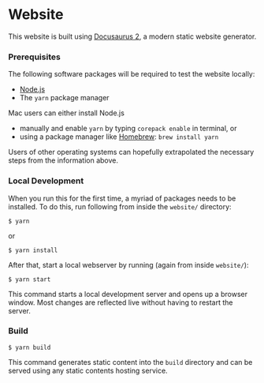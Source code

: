 # Website

This website is built using [Docusaurus 2](https://docusaurus.io/), a modern static website generator.

### Prerequisites

The following software packages will be required to test the website locally:

* [Node.js](https://nodejs.org/en/download)
* The `yarn` package manager

Mac users can either install Node.js

* manually and enable `yarn` by typing `corepack enable` in terminal, or
* using a package manager like [Homebrew](https://brew.sh/): `brew install yarn`

Users of other operating systems can hopefully extrapolated the necessary steps from the information above.

### Local Development

When you run this for the first time, a myriad of packages needs to be installed. To do this, run following from inside the `website/` directory:

```
$ yarn
```

or

```
$ yarn install
```

After that, start a local webserver by running (again from inside `website/`):

```
$ yarn start
```

This command starts a local development server and opens up a browser window. Most changes are reflected live without having to restart the server.

### Build

```
$ yarn build
```

This command generates static content into the `build` directory and can be served using any static contents hosting service.
